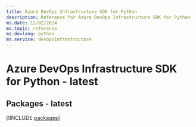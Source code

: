 ```yaml
---
title: Azure DevOps Infrastructure SDK for Python
description: Reference for Azure DevOps Infrastructure SDK for Python
ms.date: 12/02/2024
ms.topic: reference
ms.devlang: python
ms.service: devopsinfrastructure
---
```

# Azure DevOps Infrastructure SDK for Python - latest
## Packages - latest
[!INCLUDE [packages](devops-infrastructure-index.md)]